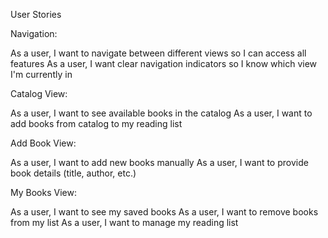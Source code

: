 User Stories

Navigation:

As a user, I want to navigate between different views so I can access all features
As a user, I want clear navigation indicators so I know which view I'm currently in

Catalog View:

As a user, I want to see available books in the catalog
As a user, I want to add books from catalog to my reading list

Add Book View:

As a user, I want to add new books manually
As a user, I want to provide book details (title, author, etc.)

My Books View:

As a user, I want to see my saved books
As a user, I want to remove books from my list
As a user, I want to manage my reading list
